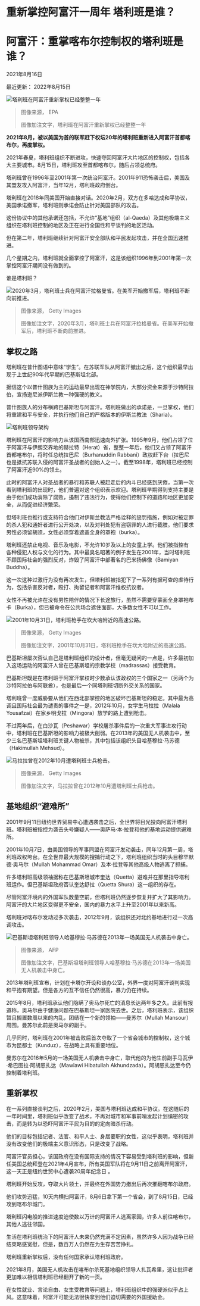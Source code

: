 # 重新掌控阿富汗一周年 塔利班是谁？

#  阿富汗：重掌喀布尔控制权的塔利班是谁？

2021年8月16日

最近更新： 2022年8月15日

![塔利班在阿富汗重新掌权已经整整一年](_126323880_bdc49acb-4266-4789-888f-cc96fe59900d.jpg)

> 图像来源，  EPA
>
> 图像加注文字，塔利班在阿富汗重新掌权已经整整一年

**2021年8月，被以美国为首的联军赶下权坛20年的塔利班重新进入阿富汗首都喀布尔，再度掌权。**

2021年春夏，塔利班组织不断进攻，快速夺回阿富汗大片地区的控制权，包括各大主要城市。8月15日，塔利班攻至首都喀布尔，随后占领总统府。

塔利班曾在1996年至2001年第一次统治阿富汗。2001年911恐怖袭击后，美国及其盟友攻入阿富汗，当年12月，塔利班政府倒台。

塔利班在2018年同美国开始直接对话。2020年2月，双方在多哈达成和平协议，美国承诺撤军，塔利班则承诺会防止针对美国部队的攻击。

这份协议中的其他承诺还包括，不允许“基地”组织（al-Qaeda）及其他极端主义组织在塔利班控制的地区及正在进行全国性和平谈判的地区活动。

但在第二年，塔利班继续针对阿富汗安全部队和平民发起攻击，并在全国迅速推进。

几个星期之内，塔利班就全面掌控了阿富汗，这是该组织1996年到2001年第一次掌控阿富汗期间没有做到的。

谁是塔利班？

![2020年3月，塔利班士兵在阿富汗拉格曼省。在美军开始撤军后，塔利班不断向前推进。](_119168866_gettyimages-1204741868.jpg)

> 图像来源，  Getty Images
>
> 图像加注文字，2020年3月，塔利班士兵在阿富汗拉格曼省。在美军开始撤军后，塔利班不断向前推进。

##  掌权之路

塔利班在普什图语中意味“学生”。在苏联军队从阿富汗撤出之后，这个组织最早出现于上世纪90年代早期的巴基斯坦北部。

据信这个以普什图族为主的运动最早出现在神学院内，大部分资金来源于沙特阿拉伯，宣扬逊尼派伊斯兰教一种强硬的教义。

普什图族人的分布横跨巴基斯坦与阿富汗。塔利班做出的承诺是，一旦掌权，他们将重建和平与安全，并执行他们自己的严格版本的伊斯兰教法（Sharia）。

![塔利班领导架构](_119948761_taliban_leadership_structure_chinese_640-nc_2x-nc.png)

塔利班在阿富汗的影响力从该国西南部迅速向外扩张。1995年9月，他们占领了位于阿富汗与伊朗交界地的赫拉特（Herat）省，整整一年后，他们又占领了阿富汗首都喀布尔，将时任总统拉巴尼（Burhanuddin Rabbani）政权赶下台（拉巴尼也是抵抗苏联入侵的阿富汗圣战者的创始人之一）。截至1998年，塔利班已经控制了阿富汗近90%的领土。

此时的阿富汗人对圣战者的暴行和苏联人被赶走后的内斗已经感到厌倦，当第一次看到塔利班的出现时，他们普遍对这个组织表示欢迎。塔利班早期得到支持主要是由于他们成功消除了腐败，遏制了违法行为，使得他们控制下的道路和地区更加安全，从而促进经济繁荣。

但塔利班也推行或支持符合他们对伊斯兰教法严格诠释的惩罚措施，例如对被定罪的杀人犯和通奸者进行公开处决，以及对判处犯有盗窃罪的人进行截肢。他们要求男性必须留胡须，女性必须穿着遮盖全身的罩袍（burka）。

塔利班还禁止电视、音乐及电影，不允许10岁及以上的女童上学。他们被指控有各种侵犯人权与文化的行为。其中最臭名昭著的例子发生在2001年，当时塔利班不顾国际社会的强烈反对，炸毁了阿富汗中部著名的巴米扬佛像（Bamiyan Buddha）。

这一次这种过激行为没有再次发生，但塔利班被指犯下了一系列有据可查的虐待行为，包括杀害反对者，殴打、拘留记者和阿富汗维权抗议者。

女性不再被允许在没有男性陪伴的情况下长途旅行，虽然不需要穿蒙面全身罩袍布卡（Burka），但已被命令在公共场合遮住面部，大多数女性不可以工作。

![2001年10月31日，塔利班枪手在坎大哈附近的高速公路。](_119168077_gettyimages-51342654.jpg)

> 图像来源，  Getty Images
>
> 图像加注文字，2001年10月31日，塔利班枪手在坎大哈附近的高速公路。

巴基斯坦屡次否认自己是塔利班组织的设计者，但毫无疑问的一点是，许多最初加入这场运动的阿富汗人曾在巴基斯坦的宗教学校（madrassas）接受教育。

巴基斯坦既是在塔利班于阿富汗掌权时少数承认该政权的三个国家之一（另两个为沙特阿拉伯与阿联酋），也是最后一个同塔利班切断外交关系的国家。

塔利班曾一度威胁要从他们在西北部掌控的地区破坏巴基斯坦的稳定。其中最为高调且国际社会最为谴责的事件之一是，2012年10月，女学生马拉拉（Malala Yousafzai）在家乡明戈拉（Mingora）放学的路上遭到枪击。

不过两年后，在白沙瓦（Peshawar）学校屠杀事件后的一次重大军事进攻行动中，塔利班在巴基斯坦的影响力被极大削弱。在2013年的美国无人机袭击中，至少三名巴基斯坦塔利班关键人物被杀，其中包括该组织头目哈基穆拉·马苏德（Hakimullah Mehsud）。

![马拉拉曾在2012年10月遭塔利班士兵枪击。](_119168074_gettyimages-994923648.jpg)

> 图像来源，  Getty Images
>
> 图像加注文字，马拉拉曾在2012年10月遭塔利班士兵枪击。

##  基地组织“避难所”

2001年9月11日纽约世界贸易中心遭遇袭击之后，全世界将目光投向阿富汗塔利班。塔利班被指控为袭击头号嫌疑人——奥萨马·本·拉登和他的基地运动提供避难所。

2001年10月7日，由美国领导的军事同盟在阿富汗发动袭击，同年12月第一周，塔利班政权垮台。在全世界最大规模的搜捕行动之下，塔利班组织当时的头目穆罕默德·奥马尔（Mullah Mohammad Omar）及本·拉登等其他高级人物逃离了抓捕。

许多塔利班高级领袖据称在巴基斯坦城市奎达（Quetta）避难并在那里指导塔利班运作。但巴基斯坦政府否认奎达舒拉（Quetta Shura）这一组织的存在。

尽管阿富汗境内的外国军队数量空前，但塔利班仍然逐步恢复并扩大了其影响力。阿富汗的大片地区变得更不安全，国内的暴力水平上升至2001年以来新高。

塔利班对喀布尔发动过多次袭击，2012年9月，该组织还对北约基地进行过一次高调攻击。

![巴基斯坦塔利班领导人哈基穆拉·马苏德在2013年一场美国无人机袭击中身亡。](_119168080_gettyimages-95820358.jpg)

> 图像来源，  AFP
>
> 图像加注文字，巴基斯坦塔利班领导人哈基穆拉·马苏德在2013年一场美国无人机袭击中身亡。

2013年塔利班宣布，计划在卡塔尔开设和谈办公室，外界一度对阿富汗谈判实现和平抱有期望。但是各方的互不信任仍然很高，暴力仍在持续。

2015年8月，塔利班承认他们隐瞒了奥马尔死亡的消息长达两年多之久。此前有报道称，奥马尔由于健康问题在巴基斯坦一家医院去世。之后，塔利班表示，该组织暂且搁置数周以来的内乱，团结在一个新的领袖——曼苏尔（Mullah Mansour）周围。曼苏尔此前是奥马尔的副手。

几乎同时，塔利班在2001年被击败后首次夺取了一个省会城市的控制权，这个城市为昆都士（Kunduz），在战略上具有重要地位。

曼苏尔在2016年5月的一场美国无人机袭击中身亡，取代他的为他生前副手马瓦伊·希巴图拉·阿胡恩扎达（Mawlawi Hibatullah Akhundzada）。阿胡恩扎达至今仍控制着塔利班。

##  重新掌权

在一系列直接谈判之后，2020年2月，美国与塔利班达成和平协议。在这随后的一年时间里，塔利班似乎改变了战术，不再对城市和军事前哨发起计划缜密的攻击，而是转为以恐吓阿富汗平民为目的的定向暗杀行动。

他们的目标包括记者、法官、和平人士、身居要职的女性，这似乎表明，塔利班并没有改变他们的极端主义意识形态，只是改变了战略。

阿富汗官员担心，该国政府在没有国际支持的情况下容易受到塔利班的影响，但新任美国总统拜登在2021年4月宣布，所有美国军队将在9月11日之前离开阿富汗，这一天正是纽约世贸中心遭袭20周年纪念日 。

塔利班开始反攻，夺取大片领土，并最终在外国势力撤出后再次推翻喀布尔政府。

他们攻势迅猛，10天内横扫阿富汗，8月6日拿下第一个省会，到了8月15日，已经攻到喀布尔城门。

塔利班闪电般的推进速度迫使数以万计的阿富汗人逃离家园，许多人前往喀布尔，其他人逃往邻国。

生活在塔利班统治下的阿富汗人未来仍然充满不定因素，虽然许多人因为战争已经结束略感宽慰，但是，数百万人仍然在为生存苦苦挣扎。

塔利班重新掌权后，没有任何国家承认塔利班政府。

2021年8月，美国无人机攻击在喀布尔杀死基地组织领导人扎瓦希里，这让批评者更加难以相信塔利班已经翻开了新的一页。

在女性就业、言论自由、女生受教育等问题上，塔利班组织中的强硬派似乎占上风。这意味着，阿富汗可能无法很快拿到他们迫切需要的外国援助金。


